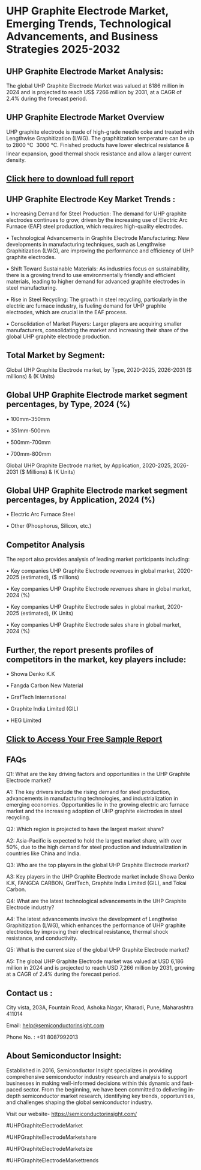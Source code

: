 UHP Graphite Electrode Market, Emerging Trends, Technological Advancements, and Business Strategies 2025-2032
=
UHP Graphite Electrode Market Analysis:
-
The global UHP Graphite Electrode Market was valued at 6186 million in 2024 and is projected to reach US$ 7266 million by 2031, at a CAGR of 2.4% during the forecast period.

UHP Graphite Electrode Market Overview
-
UHP graphite electrode is made of high-grade needle coke and treated with Lengthwise Graphitization (LWG). The graphitization temperature can be up to 2800 °C  3000 °C. Finished products have lower electrical resistance & linear expansion, good thermal shock resistance and allow a larger current density.

[Click here to download full report](https://semiconductorinsight.com/report/uhp-graphite-electrode-market/)
-
UHP Graphite Electrode Key Market Trends  :
-
•	Increasing Demand for Steel Production: The demand for UHP graphite electrodes continues to grow, driven by the increasing use of Electric Arc Furnace (EAF) steel production, which requires high-quality electrodes.

•	Technological Advancements in Graphite Electrode Manufacturing: New developments in manufacturing techniques, such as Lengthwise Graphitization (LWG), are improving the performance and efficiency of UHP graphite electrodes.

•	Shift Toward Sustainable Materials: As industries focus on sustainability, there is a growing trend to use environmentally friendly and efficient materials, leading to higher demand for advanced graphite electrodes in steel manufacturing.

•	Rise in Steel Recycling: The growth in steel recycling, particularly in the electric arc furnace industry, is fueling demand for UHP graphite electrodes, which are crucial in the EAF process.

•	Consolidation of Market Players: Larger players are acquiring smaller manufacturers, consolidating the market and increasing their share of the global UHP graphite electrode production.

Total Market by Segment:
-
Global UHP Graphite Electrode market, by Type, 2020-2025, 2026-2031 ($ millions) & (K Units)

Global UHP Graphite Electrode market segment percentages, by Type, 2024 (%)
-
•	100mm-350mm

•	351mm-500mm

•	500mm-700mm

•	700mm-800mm

Global UHP Graphite Electrode market, by Application, 2020-2025, 2026-2031 ($ Millions) & (K Units)

Global UHP Graphite Electrode market segment percentages, by Application, 2024 (%)
-
•	Electric Arc Furnace Steel

•	Other (Phosphorus, Silicon, etc.)

Competitor Analysis
-
The report also provides analysis of leading market participants including:

•	Key companies UHP Graphite Electrode revenues in global market, 2020-2025 (estimated), ($ millions)

•	Key companies UHP Graphite Electrode revenues share in global market, 2024 (%)

•	Key companies UHP Graphite Electrode sales in global market, 2020-2025 (estimated), (K Units)

•	Key companies UHP Graphite Electrode sales share in global market, 2024 (%)

Further, the report presents profiles of competitors in the market, key players include:
-
•	Showa Denko K.K

•	Fangda Carbon New Material

•	GrafTech International

•	Graphite India Limited (GIL)

•	HEG Limited

[Click to Access Your Free Sample Report](https://semiconductorinsight.com/report/uhp-graphite-electrode-market/)
-
FAQs
-
Q1: What are the key driving factors and opportunities in the UHP Graphite Electrode market?

A1: The key drivers include the rising demand for steel production, advancements in manufacturing technologies, and industrialization in emerging economies. Opportunities lie in the growing electric arc furnace market and the increasing adoption of UHP graphite electrodes in steel recycling.

Q2: Which region is projected to have the largest market share?

A2: Asia-Pacific is expected to hold the largest market share, with over 50%, due to the high demand for steel production and industrialization in countries like China and India.

Q3: Who are the top players in the global UHP Graphite Electrode market?

A3: Key players in the UHP Graphite Electrode market include Showa Denko K.K, FANGDA CARBON, GrafTech, Graphite India Limited (GIL), and Tokai Carbon.

Q4: What are the latest technological advancements in the UHP Graphite Electrode industry?

A4: The latest advancements involve the development of Lengthwise Graphitization (LWG), which enhances the performance of UHP graphite electrodes by improving their electrical resistance, thermal shock resistance, and conductivity.

Q5: What is the current size of the global UHP Graphite Electrode market?

A5: The global UHP Graphite Electrode market was valued at USD 6,186 million in 2024 and is projected to reach USD 7,266 million by 2031, growing at a CAGR of 2.4% during the forecast period.

Contact us : 
-
City vista, 203A, Fountain Road, Ashoka Nagar, Kharadi, Pune, Maharashtra 411014

Email: help@semiconductorinsight.com

Phone No. : +91 8087992013

About Semiconductor Insight:
-
Established in 2016, Semiconductor Insight specializes in providing comprehensive semiconductor industry research and analysis to support businesses in making well-informed decisions within this dynamic and fast-paced sector. From the beginning, we have been committed to delivering in-depth semiconductor market research, identifying key trends, opportunities, and challenges shaping the global semiconductor industry.

Visit our website- https://semiconductorinsight.com/

#UHPGraphiteElectrodeMarket 

#UHPGraphiteElectrodeMarketshare

#UHPGraphiteElectrodeMarketsize

#UHPGraphiteElectrodeMarkettrends 
 
 

